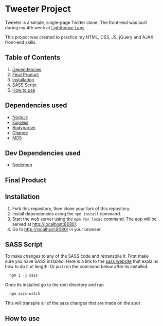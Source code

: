 # Tweeter Project

Tweeter is a simple, single-page Twitter clone. The front-end was built during my 4th week at [Lighthouse Labs]('https://www.lighthouselabs.ca/')

This project was created to practice my HTML, CSS, JS, jQuery and AJAX front-end skills.

## Table of Contents

1. [Dependencies](#dependencies)
2. [Final Product](#final)
3. [Installation](#installation)
4. [SASS Script](#script)
5. [How to use](#howtouse)

## Dependencies used <a name='dependencies'></a>

- [Node.js]('https://www.nodejs.org/en/')
- [Express]('https://www.expressjs.com/')
- [Bodyparser]('http://www.expressjs.com/en/resources/middleware/body-parser.html)
- [Chance]('https://www.chancejs.com/')
- [MD5]('https://www.npmjs.com/package/md5')

## Dev Dependencies used

- [Nodemon]('https://www.npmjs.com/package/nodemon')

## Final Product <a name='final'></a>

## Installation <a name='installation'></a>

1. Fork this repository, then clone your fork of this repository.
2. Install dependencies using the `npm install` command.
3. Start the web server using the `npm run local` command. The app will be served at <http://localhost:8080/>.
4. Go to <http://localhost:8080/> in your browser.

## SASS Script <a name='script'></a>

To make changes to any of the SASS code and retranspile it. First make sure you have SASS installed. Here is a link to the [sass website]('https://www.sass-lang.com/install') that explains how to do it at length. Or just run the command below after its installed.

```bash
  npm i -g sass
```

Once its installed go to the root directory and run

```bash
  npm sass-watch
```

This will transpile all of the sass changes that are made on the spot

## How to use <a name='howtousec'></a>
